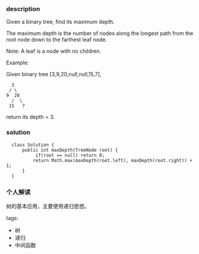 ### description    
  Given a binary tree, find its maximum depth.  
    
  The maximum depth is the number of nodes along the longest path from the root node down to the farthest leaf node.  
    
  Note: A leaf is a node with no children.  
    
  Example:  
    
  Given binary tree [3,9,20,null,null,15,7],  
    
      3  
     / \  
    9  20  
      /  \  
     15   7  
  return its depth = 3.  
### solution    
```    
  class Solution {  
      public int maxDepth(TreeNode root) {  
           if(root == null) return 0;  
          return Math.max(maxDepth(root.left), maxDepth(root.right)) + 1;  
      }  
  }  
```    
    
### 个人解读    
  树的基本应用，主要使用递归思想。  
    
tags:    
  -  树  
  -  递归  
  -  中间函数  
